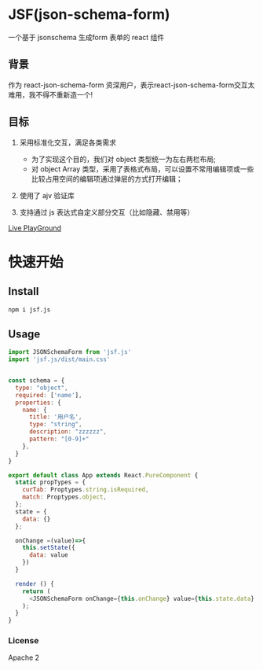 # JSF(json-schema-form)
一个基于 jsonschema 生成form 表单的 react 组件

## 背景
作为 react-json-schema-form 资深用户，表示react-json-schema-form交互太难用，我不得不重新造一个!

## 目标
1. 采用标准化交互，满足各类需求
   * 为了实现这个目的，我们对 object 类型统一为左右两栏布局;
   * 对 object Array 类型，采用了表格式布局，可以设置不常用编辑项或一些比较占用空间的编辑项通过弹层的方式打开编辑；

2. 使用了 ajv 验证库
3. 支持通过 js 表达式自定义部分交互（比如隐藏、禁用等）

[Live PlayGround](https://hellosean1025.github.io/jsf/)

# 快速开始

## Install
```bash
npm i jsf.js
```

## Usage
```js
import JSONSchemaForm from 'jsf.js'
import 'jsf.js/dist/main.css'


const schema = {
  type: "object",
  required: ['name'],
  properties: {
    name: {
      title: '用户名',
      type: "string",
      description: "zzzzzz",
      pattern: "[0-9]+"
    },
  }
}

export default class App extends React.PureComponent {
  static propTypes = {
    curTab: Proptypes.string.isRequired,
    match: Proptypes.object,
  };
  state = {
    data: {}
  };

  onChange =(value)=>{
    this.setState({
      data: value
    })
  }

  render () {
    return (
      <JSONSchemaForm onChange={this.onChange} value={this.state.data} schema={schema} />
    );
  }
}

```

### License
Apache 2
